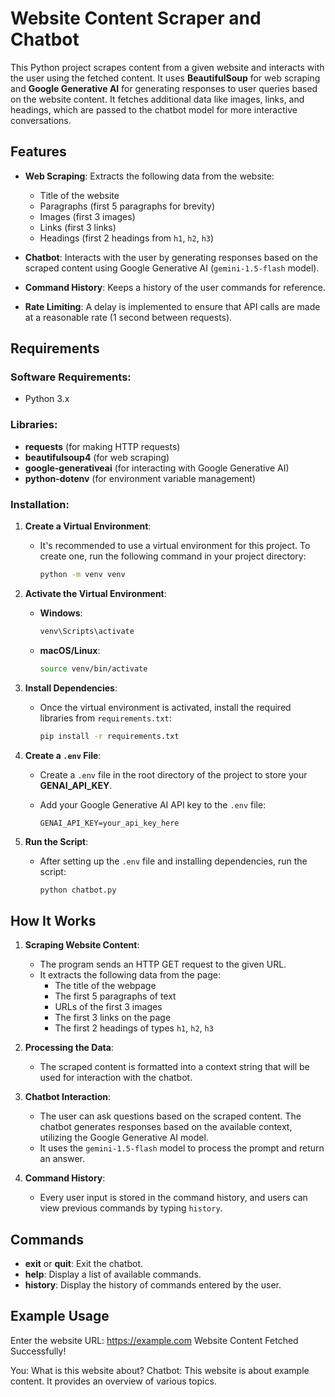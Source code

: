 # Website Content Scraper and Chatbot

This Python project scrapes content from a given website and interacts with the user using the fetched content. It uses **BeautifulSoup** for web scraping and **Google Generative AI** for generating responses to user queries based on the website content. It fetches additional data like images, links, and headings, which are passed to the chatbot model for more interactive conversations.

## Features

- **Web Scraping**: Extracts the following data from the website:
  - Title of the website
  - Paragraphs (first 5 paragraphs for brevity)
  - Images (first 3 images)
  - Links (first 3 links)
  - Headings (first 2 headings from `h1`, `h2`, `h3`)
  
- **Chatbot**: Interacts with the user by generating responses based on the scraped content using Google Generative AI (`gemini-1.5-flash` model).

- **Command History**: Keeps a history of the user commands for reference.

- **Rate Limiting**: A delay is implemented to ensure that API calls are made at a reasonable rate (1 second between requests).

## Requirements

### Software Requirements:
- Python 3.x

### Libraries:
- **requests** (for making HTTP requests)
- **beautifulsoup4** (for web scraping)
- **google-generativeai** (for interacting with Google Generative AI)
- **python-dotenv** (for environment variable management)

### Installation:

1. **Create a Virtual Environment**:
   - It's recommended to use a virtual environment for this project. To create one, run the following command in your project directory:
   
     ```bash
     python -m venv venv
     ```

2. **Activate the Virtual Environment**:
   - **Windows**:
     ```bash
     venv\Scripts\activate
     ```
   - **macOS/Linux**:
     ```bash
     source venv/bin/activate
     ```

3. **Install Dependencies**:
   - Once the virtual environment is activated, install the required libraries from `requirements.txt`:
   
     ```bash
     pip install -r requirements.txt
     ```

4. **Create a `.env` File**:
   - Create a `.env` file in the root directory of the project to store your **GENAI_API_KEY**.
   - Add your Google Generative AI API key to the `.env` file:
   
     ```plaintext
     GENAI_API_KEY=your_api_key_here
     ```

5. **Run the Script**:
   - After setting up the `.env` file and installing dependencies, run the script:
   
        ```bash
     python chatbot.py
     ```

## How It Works

1. **Scraping Website Content**:
   - The program sends an HTTP GET request to the given URL.
   - It extracts the following data from the page:
     - The title of the webpage
     - The first 5 paragraphs of text
     - URLs of the first 3 images
     - The first 3 links on the page
     - The first 2 headings of types `h1`, `h2`, `h3`
   
2. **Processing the Data**:
   - The scraped content is formatted into a context string that will be used for interaction with the chatbot.
   
3. **Chatbot Interaction**:
   - The user can ask questions based on the scraped content. The chatbot generates responses based on the available context, utilizing the Google Generative AI model.
   - It uses the `gemini-1.5-flash` model to process the prompt and return an answer.

4. **Command History**:
   - Every user input is stored in the command history, and users can view previous commands by typing `history`.

## Commands

- **exit** or **quit**: Exit the chatbot.
- **help**: Display a list of available commands.
- **history**: Display the history of commands entered by the user.

## Example Usage

Enter the website URL: https://example.com
Website Content Fetched Successfully!

You: What is this website about?
Chatbot: This website is about example content. It provides an overview of various topics.

